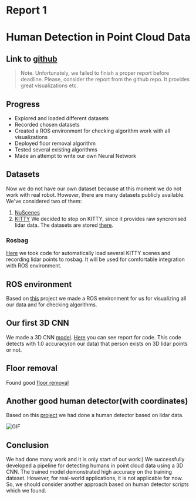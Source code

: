 # Report 1
# Human Detection in Point Cloud Data 

## Link to [github](https://github.com/domrachev03/Real-Life-Human-Detection-with-3D-Lidar-data.git)

> Note. Unfortunately, we failed to finish a proper report before deadline. Please, consider the report from the github repo. It provides great visualizations etc.

## Progress

- Explored and loaded different datasets
- Recorded chosen datasets 
- Created a ROS environment for checking algorithm work with all visualizations
- Deployed floor removal algorithm
- Tested several existing algorithms
- Made an attempt to write our own Neural Network 

## Datasets

Now we do not have our own dataset because at this moment we do not work with real robot. However, there are many datasets publicly available. We've considered two of them:
1. [NuScenes](https://www.nuscenes.org/)
2. [KITTY](https://www.cvlibs.net/datasets/kitti/) 
We decided to stop on KITTY, since it provides raw syncronised lidar data. The datasets are stored [there](https://github.com/domrachev03/Real-Life-Human-Detection-with-3D-Lidar-data/tree/master/existing_models/datasets). 

### Rosbag
[Here](https://github.com/domrachev03/Real-Life-Human-Detection-with-3D-Lidar-data/tree/master/existing_models/datasets/KITTI_dataset) we took code for automatically load several KITTY scenes and recording lidar points to rosbag. It will be used for comfortable integration with ROS environment.

## ROS environment
Based on [this](https://github.com/praveen-palanisamy/multiple-object-tracking-lidar/tree/27db548ea51d8faa498c9a2492b172219d6a56fb) project we made a ROS environment for us for visualizing all our data and for checking algorithms.

## Our first 3D CNN
We made a 3D CNN [model](https://github.com/domrachev03/Real-Life-Human-Detection-with-3D-Lidar-data/tree/master/our_code).
[Here](https://github.com/domrachev03/Real-Life-Human-Detection-with-3D-Lidar-data/blob/master/our_code/human_detection_report.md) you can see report for code.
This code detects with 1.0 accuracy(on our data) that person exists on 3D lidar points or not.

## Floor removal

Found good [floor removal](https://github.com/url-kaist/patchwork-plusplus-ros/tree/6f9b081d68d0c9eddda74d2763de1d3f8e51ac04)

## Another good human detector(with coordinates)

Based on this [project](https://github.com/praveen-palanisamy/multiple-object-tracking-lidar/tree/27db548ea51d8faa498c9a2492b172219d6a56fb) we had done a human detector based on lidar data.

![GIF](http://wiki.ros.org/multi_object_tracking_lidar?action=AttachFile&do=get&target=multi-object-tracking-lidar-demo.gif)

## Conclusion

We had done many work and it is only start of our work:) 
We successfully developed a pipeline for detecting humans in point cloud data using a 3D CNN. The trained model demonstrated high accuracy on the training dataset. However, for real-world applications, it is not applicable for now.
So, we should consider another approach based on human detector scripts which we found.


